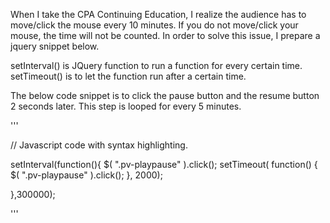 When I take the CPA Continuing Education, I realize the audience has to move/click the mouse every 10 minutes. If you do not move/click your mouse, the time will not be counted. In order to solve this issue, I prepare a jquery snippet below.

setInterval() is JQuery function to run a function for every certain time.
setTimeout() is to let the function run after a certain time. 

The below code snippet is to click the pause button and the resume button 2 seconds later. This step is looped for every 5 minutes.

'''

// Javascript code with syntax highlighting.

setInterval(function(){
   $( ".pv-playpause" ).click();
setTimeout(
  function() 
  {
    $( ".pv-playpause" ).click();
  }, 2000);

},300000);

'''
